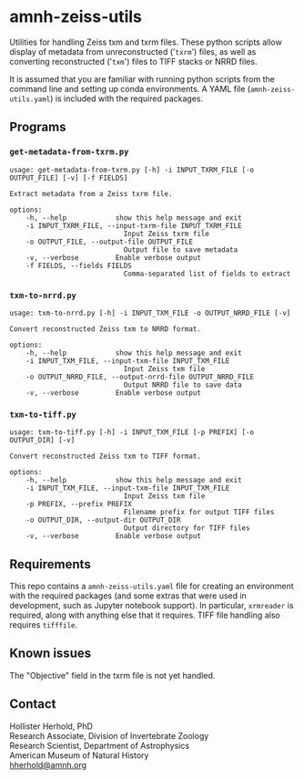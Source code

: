 # amnh-zeiss-utils

Utilities for handling Zeiss txm and txrm files. These python scripts allow display of
metadata from unreconstructed ('`txrm`') files, as well as converting reconstructed
('`txm`') files to TIFF stacks or NRRD files.

It is assumed that you are familiar with running python scripts from the command line and
setting up conda environments. A YAML file (`amnh-zeiss-utils.yaml`) is included with the
required packages.

## Programs

### `get-metadata-from-txrm.py`


    usage: get-metadata-from-txrm.py [-h] -i INPUT_TXRM_FILE [-o OUTPUT_FILE] [-v] [-f FIELDS]

    Extract metadata from a Zeiss txrm file.

    options:
        -h, --help            show this help message and exit
        -i INPUT_TXRM_FILE, --input-txrm-file INPUT_TXRM_FILE
                                Input Zeiss txrm file
        -o OUTPUT_FILE, --output-file OUTPUT_FILE
                                Output file to save metadata
        -v, --verbose         Enable verbose output
        -f FIELDS, --fields FIELDS
                                Comma-separated list of fields to extract


### `txm-to-nrrd.py`

    usage: txm-to-nrrd.py [-h] -i INPUT_TXM_FILE -o OUTPUT_NRRD_FILE [-v]

    Convert reconstructed Zeiss txm to NRRD format.

    options:
        -h, --help            show this help message and exit
        -i INPUT_TXM_FILE, --input-txm-file INPUT_TXM_FILE
                                Input Zeiss txm file
        -o OUTPUT_NRRD_FILE, --output-nrrd-file OUTPUT_NRRD_FILE
                                Output NRRD file to save data
        -v, --verbose         Enable verbose output

### `txm-to-tiff.py`

    usage: txm-to-tiff.py [-h] -i INPUT_TXM_FILE [-p PREFIX] [-o OUTPUT_DIR] [-v]

    Convert reconstructed Zeiss txm to TIFF format.

    options:
        -h, --help            show this help message and exit
        -i INPUT_TXM_FILE, --input-txm-file INPUT_TXM_FILE
                                Input Zeiss txm file
        -p PREFIX, --prefix PREFIX
                                Filename prefix for output TIFF files
        -o OUTPUT_DIR, --output-dir OUTPUT_DIR
                                Output directory for TIFF files
        -v, --verbose         Enable verbose output


## Requirements

This repo contains a `amnh-zeiss-utils.yaml` file for creating an environment with the
required packages (and some extras that were used in development, such as Jupyter notebook
support). In particular, `xrmreader` is required, along with anything else that it
requires. TIFF file handling also requires `tifffile`.

## Known issues

The "Objective" field in the txrm file is not yet handled.

## Contact

Hollister Herhold, PhD  
Research Associate, Division of Invertebrate Zoology  
Research Scientist, Department of Astrophysics  
American Museum of Natural History  
hherhold@amnh.org  


